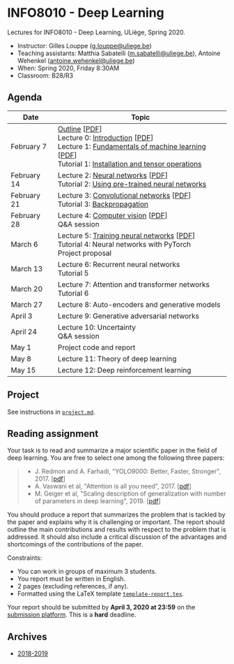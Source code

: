 # INFO8010 - Deep Learning

Lectures for INFO8010 - Deep Learning, ULiège, Spring 2020.

- Instructor: Gilles Louppe ([g.louppe@uliege.be](mailto:g.louppe@uliege.be))
- Teaching assistants: Matthia Sabatelli ([m.sabatelli@uliege.be](mailto:m.sabatelli@uliege.be)), Antoine Wehenkel ([antoine.wehenkel@uliege.be](mailto:antoine.wehenkel@uliege.be))
- When: Spring 2020, Friday 8:30AM
- Classroom: B28/R3

## Agenda

| Date | Topic |
| --- | --- |
| February 7 | [Outline](https://glouppe.github.io/info8010-deep-learning/?p=outline.md) [[PDF](https://glouppe.github.io/info8010-deep-learning/pdf/outline.pdf)]<br>Lecture 0: [Introduction](https://glouppe.github.io/info8010-deep-learning/?p=lecture0.md) [[PDF](https://glouppe.github.io/info8010-deep-learning/pdf/lec0.pdf)]<br>Lecture 1: [Fundamentals of machine learning](https://glouppe.github.io/info8010-deep-learning/?p=lecture1.md) [[PDF](https://glouppe.github.io/info8010-deep-learning/pdf/lec1.pdf)]<br>Tutorial 1: [Installation and tensor operations](https://github.com/glouppe/info8010-deep-learning/tree/master/tutorials/lecture_01) |
| February 14 | Lecture 2: [Neural networks](https://glouppe.github.io/info8010-deep-learning/?p=lecture2.md) [[PDF](https://glouppe.github.io/info8010-deep-learning/pdf/lec2.pdf)]<br>Tutorial 2: [Using pre-trained neural networks](https://github.com/glouppe/info8010-deep-learning/tree/master/tutorials/lecture_02) |
| February 21 | Lecture 3: [Convolutional networks](https://glouppe.github.io/info8010-deep-learning/?p=lecture3.md) [[PDF](https://glouppe.github.io/info8010-deep-learning/pdf/lec3.pdf)]<br>Tutorial 3: [Backpropagation](https://github.com/glouppe/info8010-deep-learning/blob/master/tutorials/lecture_03) |
| February 28 | Lecture 4: [Computer vision](https://glouppe.github.io/info8010-deep-learning/?p=lecture4.md) [[PDF](https://glouppe.github.io/info8010-deep-learning/pdf/lec4.pdf)]<br>Q&A session |
| March 6 | Lecture 5: [Training neural networks](https://glouppe.github.io/info8010-deep-learning/?p=lecture5.md) [[PDF](https://glouppe.github.io/info8010-deep-learning/pdf/lec5.pdf)]<br>Tutorial 4: Neural networks with PyTorch<br>Project proposal |
| March 13 | Lecture 6: Recurrent neural networks<br>Tutorial 5 |
| March 20 | Lecture 7: Attention and transformer networks<br>Tutorial 6 |
| March 27 | Lecture 8: Auto-encoders and generative models |
| April 3 | Lecture 9: Generative adversarial networks |
| April 24 | Lecture 10: Uncertainty<br>Q&A session |
| May 1 | Project code and report | 
| May 8 | Lecture 11: Theory of deep learning |
| May 15 | Lecture 12: Deep reinforcement learning |


## Project

See instructions in [`project.md`](https://github.com/glouppe/info8010-deep-learning/blob/master/project.md).

## Reading assignment

Your task is to read and summarize a major scientific paper in the field of deep learning. You are free to select one among the following three papers:

> - J. Redmon and A. Farhadi, "YOLO9000: Better, Faster, Stronger", 2017. [[pdf](https://arxiv.org/abs/1612.08242)]
> - A. Vaswani et al, "Attention is all you need", 2017. [[pdf](https://arxiv.org/abs/1706.03762)]
> - M. Geiger et al, "Scaling description of generalization with number of parameters in deep learning", 2019. [[pdf](https://arxiv.org/abs/1901.01608)]

You should produce a report that summarizes the problem that is tackled by the paper and explains why it is challenging or important. The report should outline the main contributions and results with respect to the problem that is addressed. It should also include a critical discussion of the advantages and shortcomings of the contributions of the paper.

Constraints:
- You can work in groups of maximum 3 students.
- You report must be written in English.
- 2 pages (excluding references, if any).
- Formatted using the LaTeX template [`template-report.tex`](https://glouppe.github.io/info8010-deep-learning/template-report.tex).

Your report should be submitted  by **April 3, 2020 at 23:59** on the [submission platform](https://submit.montefiore.ulg.ac.be/). This is a **hard** deadline.

## Archives

- [2018-2019](https://github.com/glouppe/info8010-deep-learning/tree/v2-info8010-2019)
